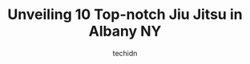 ---
layout: ampstory
image: https://i0.wp.com/www.depkes.org/wp-content/uploads/2023/06/jiu-jitsu-0-in-albany-ny-1685803743.jpeg?resize=640,853
author: techidn
featured: false
description: Discover the impressive array of Jiu Jitsu options in Albany NY, where you can find 10 of the largest Jiu Jitsu establishments in the area. From renowned classics to hidden gems, Albany NY o
title: Unveiling 10 Top-notch Jiu Jitsu in Albany NY
cover:
   title: Unveiling 10 Top-notch Jiu Jitsu in Albany NY
   subtitle: Rickpate
   background: https://www.depkes.org/wp-content/uploads/2023/06/jiu-jitsu-0-in-albany-ny-1685803743.jpeg

pages: 
 - layout: thirds
   top: <h1>#1 Empire Defense & Fitness Inc</h1>
   bottom: "<p>ED&F made starting out with my daughter easy and welcoming. As a parent making up classes that got missed to to one reason or another was made VERY accommodating and easy</p>"
   background: https://www.depkes.org/wp-content/uploads/2023/06/jiu-jitsu-1-in-albany-ny-1685803743.jpeg
   backgroundblur: true
 - layout: thirds
   top: <h1>#2 Brian Beaury Jiu Jitsu</h1>
   bottom: "<p>Traveling for work and dropped in for a class. Welcoming environment and good jiu-jitsu. If Im in the area again I will be back!</p>"
   background: https://www.depkes.org/wp-content/uploads/2023/06/jiu-jitsu-2-in-albany-ny-1685803744.jpeg
   cta:
      link: https://www.depkes.org/blog/unveiling-10-top-notch-jiu-jitsu-in-albany-ny/
      text: Unveiling 10 Top-notch Jiu Jitsu in Albany NY
 - layout: thirds
   top: <h1>#3 Lions Den Martial Arts and Fitness</h1>
   bottom: "<p>501 Columbia Turnpike, Rensselaer, NY 12144, United States</p>"
   background: https://www.depkes.org/wp-content/uploads/2023/06/jiu-jitsu-3-in-albany-ny-1685803744.jpeg
   cta:
      link: https://www.depkes.org/blog/unveiling-10-top-notch-jiu-jitsu-in-albany-ny/
      text: Unveiling 10 Top-notch Jiu Jitsu in Albany NY
 - layout: thirds
   top: <h1>#4 Renzo Gracie Academy Latham</h1>
   bottom: "<p>836 Loudon Rd, Latham, NY 12110, United States</p>"
   background: https://images.unsplash.com/photo-1608411404720-c8f0417bcdba?ixlib=rb-4.0.3&ixid=MnwxMjA3fDB8MHxwaG90by1wYWdlfHx8fGVufDB8fHx8&auto=format&fit=crop&w=640&h=853&q=80
   cta:
      link: https://www.depkes.org/blog/unveiling-10-top-notch-jiu-jitsu-in-albany-ny/
      text: Unveiling 10 Top-notch Jiu Jitsu in Albany NY
 - layout: thirds
   top: <h1>#5 Clever Combat Jiu-Jitsu + MMA</h1>
   bottom: "<p>239 Old Maxwell Rd Building C, Latham, NY 12110, United States</p>"
   background: https://images.unsplash.com/photo-1618556658017-fd9c732d1360?ixlib=rb-4.0.3&ixid=MnwxMjA3fDB8MHxwaG90by1wYWdlfHx8fGVufDB8fHx8&auto=format&fit=crop&w=640&h=853&q=80
   cta:
      link: https://www.depkes.org/blog/unveiling-10-top-notch-jiu-jitsu-in-albany-ny/
      text: Unveiling 10 Top-notch Jiu Jitsu in Albany NY
 - layout: thirds
   top: <h1>#6 Clobber Jiu Jitsu Academy</h1>
   bottom: "<p>333 Delaware Ave Suite 4, Delmar, NY 12054, United States</p>"
   background: https://images.unsplash.com/photo-1518640467707-6811f4a6ab73?ixlib=rb-4.0.3&ixid=MnwxMjA3fDB8MHxwaG90by1wYWdlfHx8fGVufDB8fHx8&auto=format&fit=crop&w=640&h=853&q=80
   cta:
      link: https://www.depkes.org/blog/unveiling-10-top-notch-jiu-jitsu-in-albany-ny/
      text: Unveiling 10 Top-notch Jiu Jitsu in Albany NY
 - layout: thirds
   top: <h1>#7 Sukhti Muay Thai & MMA</h1>
   bottom: "<p>527 Central Ave, Albany, NY 12206, United States</p>"
   background: https://images.unsplash.com/photo-1522441815192-d9f04eb0615c?ixlib=rb-4.0.3&ixid=MnwxMjA3fDB8MHxwaG90by1wYWdlfHx8fGVufDB8fHx8&auto=format&fit=crop&w=640&h=853&q=80
   cta:
      link: https://www.depkes.org/blog/unveiling-10-top-notch-jiu-jitsu-in-albany-ny/
      text: Unveiling 10 Top-notch Jiu Jitsu in Albany NY
 - layout: thirds
   middle: Continue reading...
   background: https://images.unsplash.com/photo-1632260260864-caf7fde5ec36?ixlib=rb-4.0.3&ixid=MnwxMjA3fDB8MHxwaG90by1wYWdlfHx8fGVufDB8fHx8&auto=format&fit=crop&w=640&h=853&q=80
   cta:
      link: https://www.depkes.org/blog/unveiling-10-top-notch-jiu-jitsu-in-albany-ny/
      text: Unveiling 10 Top-notch Jiu Jitsu in Albany NY
      
---